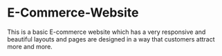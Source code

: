 # E-Commerce-Website
This is a basic  E-commerce website which has a very responsive and beautiful layouts and pages are designed in a way that customers attract more and more.
